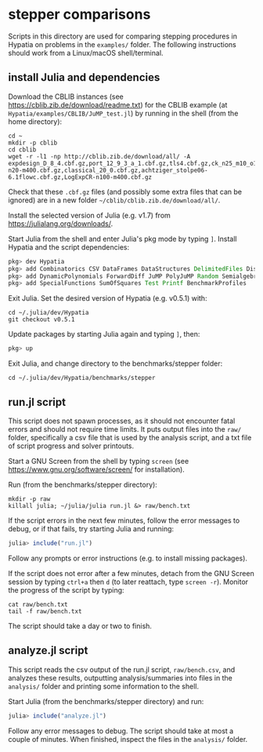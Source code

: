 # stepper comparisons

Scripts in this directory are used for comparing stepping procedures in Hypatia
on problems in the `examples/` folder.
The following instructions should work from a Linux/macOS shell/terminal.

## install Julia and dependencies

Download the CBLIB instances (see https://cblib.zib.de/download/readme.txt)
for the CBLIB example (at `Hypatia/examples/CBLIB/JuMP_test.jl`) by running in
the shell (from the home directory):
```shell
cd ~
mkdir -p cblib
cd cblib
wget -r -l1 -np http://cblib.zib.de/download/all/ -A expdesign_D_8_4.cbf.gz,port_12_9_3_a_1.cbf.gz,tls4.cbf.gz,ck_n25_m10_o1_1.cbf.gz,rsyn0805h.cbf.gz,2x3_3bars.cbf.gz,HMCR-n20-m400.cbf.gz,classical_20_0.cbf.gz,achtziger_stolpe06-6.1flowc.cbf.gz,LogExpCR-n100-m400.cbf.gz
```
Check that these `.cbf.gz` files (and possibly some extra files that can be
ignored) are in a new folder `~/cblib/cblib.zib.de/download/all/`.

Install the selected version of Julia (e.g. v1.7) from
https://julialang.org/downloads/.

Start Julia from the shell and enter Julia's pkg mode by typing `]`.
Install Hypatia and the script dependencies:
```julia
pkg> dev Hypatia
pkg> add Combinatorics CSV DataFrames DataStructures DelimitedFiles Distributions
pkg> add DynamicPolynomials ForwardDiff JuMP PolyJuMP Random SemialgebraicSets
pkg> add SpecialFunctions SumOfSquares Test Printf BenchmarkProfiles
```
Exit Julia.
Set the desired version of Hypatia (e.g. v0.5.1) with:
```shell
cd ~/.julia/dev/Hypatia
git checkout v0.5.1
```
Update packages by starting Julia again and typing `]`, then:
```julia
pkg> up
```
Exit Julia, and change directory to the benchmarks/stepper folder:
```shell
cd ~/.julia/dev/Hypatia/benchmarks/stepper
```

## run.jl script

This script does not spawn processes, as it should not encounter fatal errors and
should not require time limits.
It puts output files into the `raw/` folder, specifically a csv file that is used
by the analysis script, and a txt file of script progress and solver printouts.

Start a GNU Screen from the shell by typing `screen`
(see https://www.gnu.org/software/screen/ for installation).

Run (from the benchmarks/stepper directory):
```shell
mkdir -p raw
killall julia; ~/julia/julia run.jl &> raw/bench.txt
```
If the script errors in the next few minutes, follow the error messages to debug,
or if that fails, try starting Julia and running:
```julia
julia> include("run.jl")
```
Follow any prompts or error instructions (e.g. to install missing packages).

If the script does not error after a few minutes, detach from the GNU Screen
session by typing `ctrl+a` then `d` (to later reattach, type `screen -r`).
Monitor the progress of the script by typing:
```shell
cat raw/bench.txt
tail -f raw/bench.txt
```
The script should take a day or two to finish.

## analyze.jl script

This script reads the csv output of the run.jl script, `raw/bench.csv`, and
analyzes these results, outputting analysis/summaries into files in the
`analysis/` folder and printing some information to the shell.

Start Julia (from the benchmarks/stepper directory) and run:
```julia
julia> include("analyze.jl")
```
Follow any error messages to debug.
The script should take at most a couple of minutes.
When finished, inspect the files in the `analysis/` folder.
